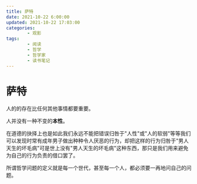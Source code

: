 ```yaml
---
title: 萨特
date: 2021-10-22 6:00:00
updated: 2021-10-22 17:03:00
categories:
        - 观影
tags:
        - 阅读
        - 哲学
        - 哲学家
        - 读书笔记
---
```


# 萨特

人的的存在比任何其他事情都要重要。

人并没有一种不变的**本性**。

在道德的抉择上也是如此我们永远不能把错误归咎于"人性"或"人的软弱"等等我们可以发现时常有成年男子做出种种令人厌恶的行为，却把这样的行为归咎于"男人天生的坏毛病"可是世上没有"男人天生的坏毛病"这种东西，那只是我们用来避免为自己的行为负责的借口罢了。

所谓哲学问题的定义就是每一个世代，甚至每一个人，都必须要一再地问自己的问题。
